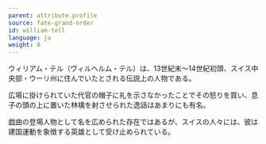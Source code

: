 ```yaml
---
parent: attribute.profile
source: fate-grand-order
id: william-tell
language: ja
weight: 0
---
```


ウィリアム・テル（ヴィルヘルム・テル）は、13世紀末～14世紀初頭、スイス中央部・ウーリ州に住んでいたとされる伝説上の人物である。

広場に掛けられていた代官の帽子に礼を示さなかったことでその怒りを買い、息子の頭の上に置いた林檎を射させられた逸話はあまりにも有名。

戯曲の登場人物として名を広められた存在ではあるが、スイスの人々には、彼は建国運動を象徴する英雄として受け止められている。
